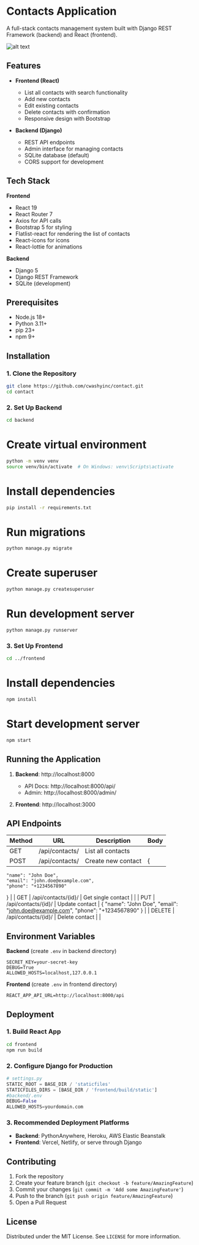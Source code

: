 
# Contacts Application

A full-stack contacts management system built with Django REST Framework (backend) and React (frontend).

![alt text](https://github.com/cwashyinc/contact-priv/blob/main/frontend/screenshot.png)


## Features

- **Frontend (React)**
  - List all contacts with search functionality
  - Add new contacts
  - Edit existing contacts
  - Delete contacts with confirmation
  - Responsive design with Bootstrap

- **Backend (Django)**
  - REST API endpoints
  - Admin interface for managing contacts
  - SQLite database (default)
  - CORS support for development

## Tech Stack

**Frontend**
- React 19
- React Router 7
- Axios for API calls
- Bootstrap 5 for styling
- Flatlist-react for rendering the list of contacts
- React-icons for icons
- React-lottie for animations

**Backend**
- Django 5
- Django REST Framework
- SQLite (development)

## Prerequisites

- Node.js 18+
- Python 3.11+
- pip 23+
- npm 9+

## Installation

### 1. Clone the Repository
```bash
git clone https://github.com/cwashyinc/contact.git
cd contact
```

### 2. Set Up Backend
```bash
cd backend
```

# Create virtual environment
```bash
python -m venv venv
source venv/bin/activate  # On Windows: venv\Scripts\activate
```

# Install dependencies
```bash
pip install -r requirements.txt
```

# Run migrations
```bash
python manage.py migrate
```

# Create superuser
```bash
python manage.py createsuperuser
```

# Run development server
```bash
python manage.py runserver
```

### 3. Set Up Frontend
```bash
cd ../frontend  
```

# Install dependencies
```bash
npm install
```

# Start development server
```bash
npm start
```

## Running the Application

1. **Backend**: http://localhost:8000
   - API Docs: http://localhost:8000/api/
   - Admin: http://localhost:8000/admin/

2. **Frontend**: http://localhost:3000

## API Endpoints

| Method | URL                  | Description               |Body
|--------|----------------------|---------------------------|----------------|
| GET    | /api/contacts/       | List all contacts         |                |
| POST   | /api/contacts/       | Create new contact        | {
    "name": "John Doe",
    "email": "john.doe@example.com",
    "phone": "+1234567890"
}                     |
| GET    | /api/contacts/{id}/  | Get single contact        |                |
| PUT    | /api/contacts/{id}/  | Update contact            | {
    "name": "John Doe",
    "email": "john.doe@example.com",
    "phone": "+1234567890"
}                 |
| DELETE | /api/contacts/{id}/  | Delete contact            |                |

## Environment Variables

**Backend** (create `.env` in backend directory)
```env
SECRET_KEY=your-secret-key
DEBUG=True
ALLOWED_HOSTS=localhost,127.0.0.1
```

**Frontend** (create `.env` in frontend directory)
```env
REACT_APP_API_URL=http://localhost:8000/api
```

## Deployment

### 1. Build React App
```bash
cd frontend
npm run build
```

### 2. Configure Django for Production
```python
# settings.py
STATIC_ROOT = BASE_DIR / 'staticfiles'
STATICFILES_DIRS = [BASE_DIR / 'frontend/build/static']
#backend/.env
DEBUG=False
ALLOWED_HOSTS=yourdomain.com
```

### 3. Recommended Deployment Platforms
- **Backend**: PythonAnywhere, Heroku, AWS Elastic Beanstalk
- **Frontend**: Vercel, Netlify, or serve through Django

## Contributing

1. Fork the repository
2. Create your feature branch (`git checkout -b feature/AmazingFeature`)
3. Commit your changes (`git commit -m 'Add some AmazingFeature'`)
4. Push to the branch (`git push origin feature/AmazingFeature`)
5. Open a Pull Request

## License

Distributed under the MIT License. See `LICENSE` for more information.



